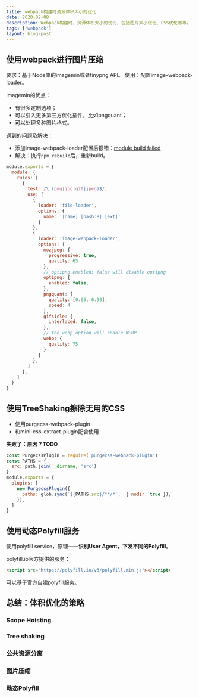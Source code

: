 ```yaml
---
title: webpack构建时资源体积大小的优化
date: 2020-02-08
description: Webpack构建时，资源体积大小的优化，包括图片大小优化、CSS优化等等。
tags: ['webpack']
layout: blog-post
---
```


## 使用webpack进行图片压缩
要求：基于Node库的imagemin或者tinypng API。
使用：配置image-webpack-loader。

imagemin的优点：
- 有很多定制选项；
- 可以引入更多第三方优化插件，比如pngquant；
- 可以处理多种图片格式。

遇到的问题及解决：
- 添加image-webpack-loader配置后报错：[module build failed](https://github.com/tcoopman/image-webpack-loader/issues/104)
- 解决：执行`npm rebuild`后，重新build。

```javascript
module.exports = {
  module: {
    rules: [
      {
        test: /\.(png|jpg|gif|jpeg)$/,
        use: [
          {
            loader: 'file-loader',
            options: {
              name: '[name]_[hash:8].[ext]'
            }
          },
          {
            loader: 'image-webpack-loader',
            options: {
              mozjpeg: {
                progressive: true,
                quality: 65
              },
              // optipng.enabled: false will disable optipng
              optipng: {
                enabled: false,
              },
              pngquant: {
                quality: [0.65, 0.90],
                speed: 4
              },
              gifsicle: {
                interlaced: false,
              },
              // the webp option will enable WEBP
              webp: {
                quality: 75
              }
            }
          },
        ]
      },
    ]
  }
}
```


## 使用TreeShaking擦除无用的CSS
- 使用purgecss-webpack-plugin
- 和mini-css-extract-plugin配合使用

**失败了：原因？TODO**
```javascript
const PurgecssPlugin = require('purgecss-webpack-plugin')
const PATHS = {
  src: path.join(__dirname, 'src')
}
module.exports = {
  plugins: [
    new PurgecssPlugin({
      paths: glob.sync(`${PATHS.src}/**/*`,  { nodir: true }),
    }),
  ]
}
```


## 使用动态Polyfill服务
使用polyfill service，原理——**识别User Agent，下发不同的Polyfill**。

polyfill.io官方提供的服务：
```html
<script src="https://polyfill.io/v3/polyfill.min.js"></script>
```
可以基于官方自建polyfill服务。


## 总结：体积优化的策略

### Scope Hoisting
### Tree shaking
### 公共资源分离
### 图片压缩
### 动态Polyfill
